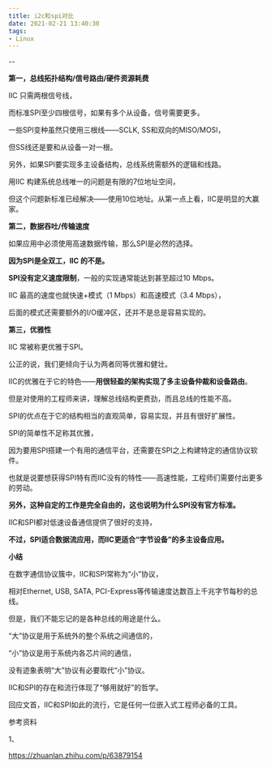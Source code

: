 ```yaml
---
title: i2c和spi对比
date: 2021-02-21 13:40:30
tags:
- Linux
---
```


--

**第一，总线拓扑结构/信号路由/硬件资源耗费**

IIC 只需两根信号线，

而标准SPI至少四根信号，如果有多个从设备，信号需要更多。

一些SPI变种虽然只使用三根线——SCLK, SS和双向的MISO/MOSI，

但SS线还是要和从设备一对一根。

另外，如果SPI要实现多主设备结构，总线系统需额外的逻辑和线路。

用IIC 构建系统总线唯一的问题是有限的7位地址空间，

但这个问题新标准已经解决——使用10位地址。从第一点上看，IIC是明显的大赢家。



**第二，数据吞吐/传输速度**

如果应用中必须使用高速数据传输，那么SPI是必然的选择。

**因为SPI是全双工，IIC 的不是。**

**SPI没有定义速度限制**，一般的实现通常能达到甚至超过10 Mbps。

IIC 最高的速度也就快速+模式（1 Mbps）和高速模式（3.4 Mbps），

后面的模式还需要额外的I/O缓冲区，还并不是总是容易实现的。



**第三，优雅性**

IIC 常被称更优雅于SPI。

公正的说，我们更倾向于认为两者同等优雅和健壮。

IIC的优雅在于它的特色——**用很轻盈的架构实现了多主设备仲裁和设备路由**。

但是对使用的工程师来讲，理解总线结构更费劲，而且总线的性能不高。

SPI的优点在于它的结构相当的直观简单，容易实现，并且有很好扩展性。

SPI的简单性不足称其优雅，

因为要用SPI搭建一个有用的通信平台，还需要在SPI之上构建特定的通信协议软件。

也就是说要想获得SPI特有而IIC没有的特性——高速性能，工程师们需要付出更多的劳动。

**另外，这种自定的工作是完全自由的，这也说明为什么SPI没有官方标准。**

IIC和SPI都对低速设备通信提供了很好的支持，

**不过，SPI适合数据流应用，而IIC更适合“字节设备”的多主设备应用。**



**小结**

在数字通信协议簇中，IIC和SPI常称为“小”协议，

相对Ethernet, USB, SATA, PCI-Express等传输速度达数百上千兆字节每秒的总线。

但是，我们不能忘记的是各种总线的用途是什么。

“大”协议是用于系统外的整个系统之间通信的，

“小”协议是用于系统内各芯片间的通信，

没有迹象表明“大”协议有必要取代“小”协议。

IIC和SPI的存在和流行体现了“够用就好”的哲学。

回应文首，IIC和SPI如此的流行，它是任何一位嵌入式工程师必备的工具。



参考资料

1、

https://zhuanlan.zhihu.com/p/63879154